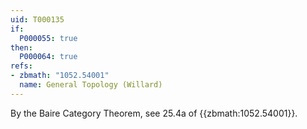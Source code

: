 ```yaml
---
uid: T000135
if:
  P000055: true
then:
  P000064: true
refs:
- zbmath: "1052.54001"
  name: General Topology (Willard)
---
```


By the Baire Category Theorem, see 25.4a of {{zbmath:1052.54001}}.
